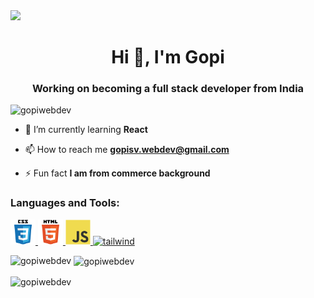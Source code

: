 <img src="https://pbs.twimg.com/profile_banners/1716100629402148864/1697986222/1500x500">

<h1 align="center">Hi 👋, I'm Gopi</h1>
<h3 align="center">Working on becoming a full stack developer from India</h3>

<p align="left"> <img src="https://komarev.com/ghpvc/?username=gopiwebdev&label=Profile%20views&color=0e75b6&style=flat" alt="gopiwebdev" /> </p>

- 🌱 I’m currently learning **React**

- 📫 How to reach me **gopisv.webdev@gmail.com**

- ⚡ Fun fact **I am from commerce background**

<h3 align="left">Languages and Tools:</h3>
<p align="left"> <a href="https://www.w3schools.com/css/" target="_blank" rel="noreferrer"> <img src="https://raw.githubusercontent.com/devicons/devicon/master/icons/css3/css3-original-wordmark.svg" alt="css3" width="40" height="40"/> </a> <a href="https://www.w3.org/html/" target="_blank" rel="noreferrer"> <img src="https://raw.githubusercontent.com/devicons/devicon/master/icons/html5/html5-original-wordmark.svg" alt="html5" width="40" height="40"/> </a> <a href="https://developer.mozilla.org/en-US/docs/Web/JavaScript" target="_blank" rel="noreferrer"> <img src="https://raw.githubusercontent.com/devicons/devicon/master/icons/javascript/javascript-original.svg" alt="javascript" width="40" height="40"/> </a> <a href="https://tailwindcss.com/" target="_blank" rel="noreferrer"> <img src="https://www.vectorlogo.zone/logos/tailwindcss/tailwindcss-icon.svg" alt="tailwind" width="40" height="40"/> </a> </p>

<p><img align="left" src="https://github-readme-stats.vercel.app/api/top-langs?username=gopiwebdev&show_icons=true&locale=en&layout=compact" alt="gopiwebdev" /></p>

<p>&nbsp;<img align="center" src="https://github-readme-stats.vercel.app/api?username=gopiwebdev&show_icons=true&locale=en" alt="gopiwebdev" /></p>

<p><img align="center" src="https://github-readme-streak-stats.herokuapp.com/?user=gopiwebdev&" alt="gopiwebdev" /></p>
